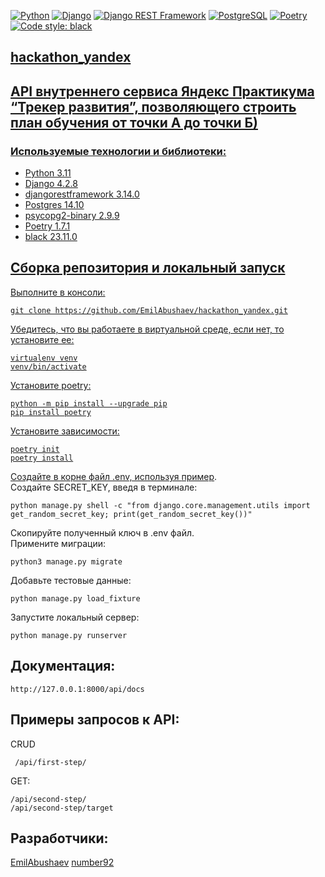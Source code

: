 [![Python](https://img.shields.io/badge/-Python-464646?style=flat-square&logo=Python)](https://www.python.org/)
[![Django](https://img.shields.io/badge/-Django-464646?style=flat-square&logo=Django)](https://www.djangoproject.com/)
[![Django REST Framework](https://img.shields.io/badge/-Django%20REST%20Framework-464646?style=flat-square&logo=Django%20REST%20Framework)](https://www.django-rest-framework.org/)
[![PostgreSQL](https://img.shields.io/badge/-PostgreSQL-464646?style=flat-square&logo=PostgreSQL)](https://www.postgresql.org/)
[![Poetry](https://img.shields.io/endpoint?url=https://python-poetry.org/badge/v0.json)](https://python-poetry.org/)
<a href="https://github.com/psf/black"><img alt="Code style: black" src="https://img.shields.io/badge/code%20style-black-000000.svg">

## hackathon_yandex
## API внутреннего сервиса Яндекс Практикума “Трекер развития”, позволяющего строить план обучения от точки А до точки Б)




### Используемые технологии и библиотеки:
* Python 3.11
* Django 4.2.8
* djangorestframework 3.14.0
* Postgres 14.10
* psycopg2-binary 2.9.9
* Poetry 1.7.1
* black 23.11.0


## Сборка репозитория и локальный запуск

Выполните в консоли:
```
git clone https://github.com/EmilAbushaev/hackathon_yandex.git
```
Убедитесь, что вы работаете в виртуальной среде, если нет, то установите ее:
```
virtualenv venv
venv/bin/activate
```
Установите poetry:
```
python -m pip install --upgrade pip
pip install poetry
```
Установите зависимости:
```
poetry init
poetry install
```
Создайте в корне файл .env, используя [пример](https://github.com/EmilAbushaev/hackathon_yandex/blob/main/backend/.env.example).  
Создайте SECRET_KEY, введя в терминале: 
```
python manage.py shell -c "from django.core.management.utils import get_random_secret_key; print(get_random_secret_key())"
```
Cкопируйте полученный ключ в .env файл.  
Примените миграции:
```
python3 manage.py migrate
```
Добавьте тестовые данные:
```
python manage.py load_fixture
```
Запустите локальный сервер:
```
python manage.py runserver
```
## Документация:
```
http://127.0.0.1:8000/api/docs
```

## Примеры запросов к API:
CRUD
```
 /api/first-step/
```
GET:
```
/api/second-step/
/api/second-step/target
```
## Разработчики:  
[EmilAbushaev](https://github.com/EmilAbushaev)
[number92](https://github.com/number92)

